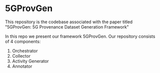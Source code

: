 # 5GProvGen
This repository is the codebase associated with the paper titled "5GProvGen: 5G Provenance Dataset Generation Framework" 

In this repo we present our framework 5GProvGen. Our repository consists of 4 components:
1. Orchestrator 
2. Collector
3. Activity Generator 
4. Annotator